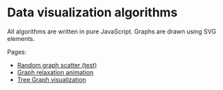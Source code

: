 # Data visualization algorithms

All algorithms are written in pure JavaScript. Graphs are drawn using SVG elements.

Pages:
- [Random graph scatter (test)](https://diht2016.github.io/dataviz/random)
- [Graph relaxation animation](https://diht2016.github.io/dataviz/relax)
- [Tree Graph visualization](https://diht2016.github.io/dataviz/tree)
